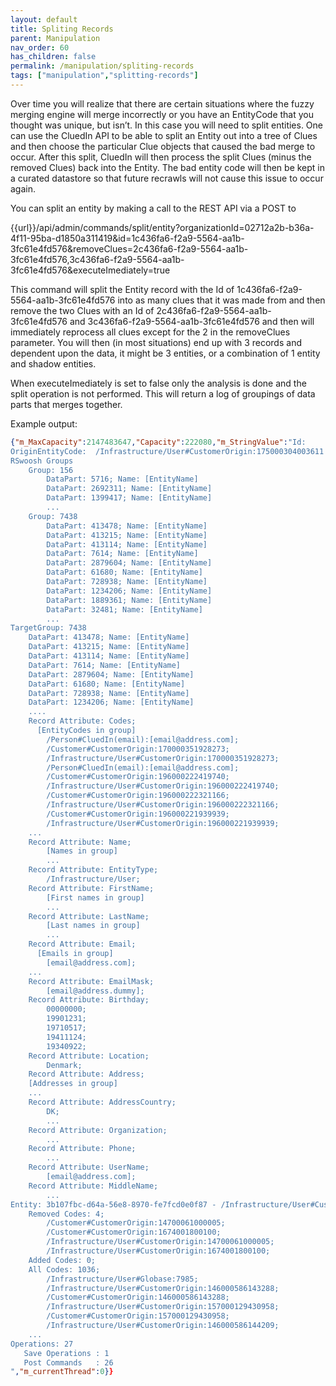 ```yaml
---
layout: default
title: Spliting Records
parent: Manipulation
nav_order: 60
has_children: false
permalink: /manipulation/spliting-records
tags: ["manipulation","splitting-records"]
---
```


Over time you will realize that there are certain situations where the fuzzy merging engine will merge incorrectly or you have an EntityCode that you thought was unique, but isn’t. In this case you will need to split entities. One can use the CluedIn API to be able to split an Entity out into a tree of Clues and then choose the particular Clue objects that caused the bad merge to occur. After this split, CluedIn will then process the split Clues (minus the removed Clues) back into the Entity. The bad entity code will then be kept in a curated datastore so that future recrawls will not cause this issue to occur again. 

You can split an entity by making a call to the REST API via a POST to

{{url}}/api/admin/commands/split/entity?organizationId=02712a2b-b36a-4f11-95ba-d1850a311419&id=1c436fa6-f2a9-5564-aa1b-3fc61e4fd576&removeClues=2c436fa6-f2a9-5564-aa1b-3fc61e4fd576,3c436fa6-f2a9-5564-aa1b-3fc61e4fd576&executeImediately=true

This command will split the Entity record with the Id of 1c436fa6-f2a9-5564-aa1b-3fc61e4fd576 into as many clues that it was made from and then remove the two Clues with an Id of 2c436fa6-f2a9-5564-aa1b-3fc61e4fd576 and 3c436fa6-f2a9-5564-aa1b-3fc61e4fd576 and then will immediately reprocess all clues except for the 2 in the removeClues parameter. You will then (in most situations) end up with 3 records and dependent upon the data, it might be 3 entities, or a combination of 1 entity and shadow entities. 

When executeImediately is set to false only the analysis is done and the split operation is not performed. This will return a log of groupings of data parts that merges together.

Example output:
```json
{"m_MaxCapacity":2147483647,"Capacity":222080,"m_StringValue":"Id:                3b107fbc-d64a-56e8-8970-fe7fcd0e0f87
OriginEntityCode:  /Infrastructure/User#CustomerOrigin:175000304003611
RSwoosh Groups
	Group: 156
		DataPart: 5716; Name: [EntityName]
		DataPart: 2692311; Name: [EntityName]
		DataPart: 1399417; Name: [EntityName]
		...
	Group: 7438
		DataPart: 413478; Name: [EntityName]
		DataPart: 413215; Name: [EntityName]
		DataPart: 413114; Name: [EntityName]
		DataPart: 7614; Name: [EntityName]
		DataPart: 2879604; Name: [EntityName]
		DataPart: 61680; Name: [EntityName]
		DataPart: 728938; Name: [EntityName]
		DataPart: 1234206; Name: [EntityName]
		DataPart: 1889361; Name: [EntityName]
		DataPart: 32481; Name: [EntityName]
		...
TargetGroup: 7438
	DataPart: 413478; Name: [EntityName]
	DataPart: 413215; Name: [EntityName]
	DataPart: 413114; Name: [EntityName]
	DataPart: 7614; Name: [EntityName]
	DataPart: 2879604; Name: [EntityName]
	DataPart: 61680; Name: [EntityName]
	DataPart: 728938; Name: [EntityName]
	DataPart: 1234206; Name: [EntityName]
	....
	Record Attribute: Codes;
	  [EntityCodes in group]
		/Person#CluedIn(email):[email@address.com];
		/Customer#CustomerOrigin:170000351928273;
		/Infrastructure/User#CustomerOrigin:170000351928273;
		/Person#CluedIn(email):[email@address.com];
		/Customer#CustomerOrigin:196000222419740;
		/Infrastructure/User#CustomerOrigin:196000222419740;
		/Customer#CustomerOrigin:196000222321166;
		/Infrastructure/User#CustomerOrigin:196000222321166;
		/Customer#CustomerOrigin:196000221939939;
		/Infrastructure/User#CustomerOrigin:196000221939939;
    ...
	Record Attribute: Name;
		[Names in group]
		...
	Record Attribute: EntityType;
		/Infrastructure/User;
	Record Attribute: FirstName;
		[First names in group]
		...
	Record Attribute: LastName;
		[Last names in group]
		...
	Record Attribute: Email;
	  [Emails in group]
		[email@address.com];
    ...
	Record Attribute: EmailMask;
		[email@address.dummy];
	Record Attribute: Birthday;
		00000000;
		19901231;
		19710517;
		19411124;
		19340922;
	Record Attribute: Location;
		Denmark;
	Record Attribute: Address;
    [Addresses in group]
    ...
	Record Attribute: AddressCountry;
		DK;
		...
	Record Attribute: Organization;
		...
	Record Attribute: Phone;
		...
	Record Attribute: UserName;
		[email@address.com];
	Record Attribute: MiddleName;
		...
Entity: 3b107fbc-d64a-56e8-8970-fe7fcd0e0f87 - /Infrastructure/User#CustomerOrigin:175000304003611
	Removed Codes: 4;
		/Customer#CustomerOrigin:14700061000005;
		/Customer#CustomerOrigin:1674001800100;
		/Infrastructure/User#CustomerOrigin:14700061000005;
		/Infrastructure/User#CustomerOrigin:1674001800100;
	Added Codes: 0;
	All Codes: 1036;
		/Infrastructure/User#Globase:7985;
		/Infrastructure/User#CustomerOrigin:146000586143288;
		/Customer#CustomerOrigin:146000586143288;
		/Infrastructure/User#CustomerOrigin:157000129430958;
		/Customer#CustomerOrigin:157000129430958;
		/Infrastructure/User#CustomerOrigin:146000586144209;
    ...
Operations: 27
   Save Operations : 1
   Post Commands   : 26
","m_currentThread":0}}
```